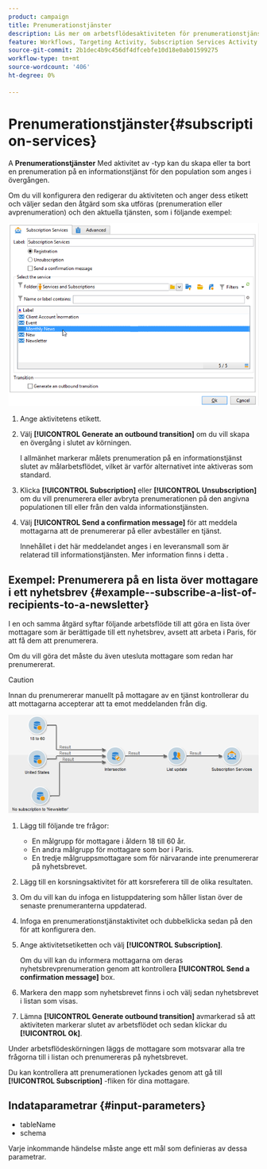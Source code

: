 ```yaml
---
product: campaign
title: Prenumerationstjänster
description: Läs mer om arbetsflödesaktiviteten för prenumerationstjänster
feature: Workflows, Targeting Activity, Subscription Services Activity
source-git-commit: 2b1dec4b9c456df4dfcebfe10d18e0ab01599275
workflow-type: tm+mt
source-wordcount: '406'
ht-degree: 0%

---
```


# Prenumerationstjänster{#subscription-services}



A **Prenumerationstjänster** Med aktivitet av -typ kan du skapa eller ta bort en prenumeration på en informationstjänst för den population som anges i övergången.

Om du vill konfigurera den redigerar du aktiviteten och anger dess etikett och väljer sedan den åtgärd som ska utföras (prenumeration eller avprenumeration) och den aktuella tjänsten, som i följande exempel:

![](assets/edit_service_inscription.png)

1. Ange aktivitetens etikett.
1. Välj **[!UICONTROL Generate an outbound transition]** om du vill skapa en övergång i slutet av körningen.

   I allmänhet markerar målets prenumeration på en informationstjänst slutet av målarbetsflödet, vilket är varför alternativet inte aktiveras som standard.

1. Klicka **[!UICONTROL Subscription]** eller **[!UICONTROL Unsubscription]** om du vill prenumerera eller avbryta prenumerationen på den angivna populationen till eller från den valda informationstjänsten.
1. Välj **[!UICONTROL Send a confirmation message]** för att meddela mottagarna att de prenumererar på eller avbeställer en tjänst.

   Innehållet i det här meddelandet anges i en leveransmall som är relaterad till informationstjänsten. Mer information finns i detta .

## Exempel: Prenumerera på en lista över mottagare i ett nyhetsbrev {#example--subscribe-a-list-of-recipients-to-a-newsletter}

I en och samma åtgärd syftar följande arbetsflöde till att göra en lista över mottagare som är berättigade till ett nyhetsbrev, avsett att arbeta i Paris, för att få dem att prenumerera.

Om du vill göra det måste du även utesluta mottagare som redan har prenumererat.

>[!CAUTION]
>
>Innan du prenumererar manuellt på mottagare av en tjänst kontrollerar du att mottagarna accepterar att ta emot meddelanden från dig.

![](assets/subscription_services_example.png)

1. Lägg till följande tre frågor:

   * En målgrupp för mottagare i åldern 18 till 60 år.
   * En andra målgrupp för mottagare som bor i Paris.
   * En tredje målgruppsmottagare som för närvarande inte prenumererar på nyhetsbrevet.

1. Lägg till en korsningsaktivitet för att korsreferera till de olika resultaten.
1. Om du vill kan du infoga en listuppdatering som håller listan över de senaste prenumeranterna uppdaterad.
1. Infoga en prenumerationstjänstaktivitet och dubbelklicka sedan på den för att konfigurera den.
1. Ange aktivitetsetiketten och välj **[!UICONTROL Subscription]**.

   Om du vill kan du informera mottagarna om deras nyhetsbrevprenumeration genom att kontrollera **[!UICONTROL Send a confirmation message]** box.

1. Markera den mapp som nyhetsbrevet finns i och välj sedan nyhetsbrevet i listan som visas.
1. Lämna **[!UICONTROL Generate outbound transition]** avmarkerad så att aktiviteten markerar slutet av arbetsflödet och sedan klickar du **[!UICONTROL Ok]**.

Under arbetsflödeskörningen läggs de mottagare som motsvarar alla tre frågorna till i listan och prenumereras på nyhetsbrevet.

Du kan kontrollera att prenumerationen lyckades genom att gå till **[!UICONTROL Subscription]** -fliken för dina mottagare.

## Indataparametrar {#input-parameters}

* tableName
* schema

Varje inkommande händelse måste ange ett mål som definieras av dessa parametrar.
